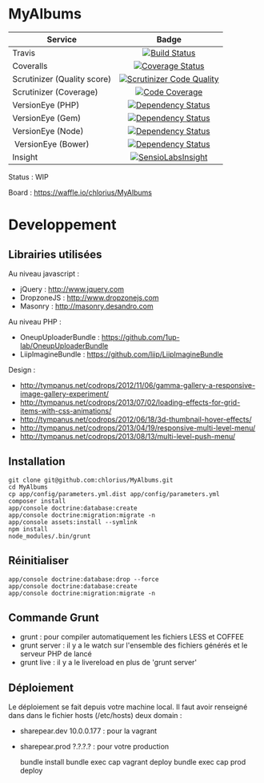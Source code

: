 MyAlbums
========

| Service       | Badge         |
| ------------- |:-------------:|
| Travis | [![Build Status](https://travis-ci.org/chlorius/MyAlbums.svg?branch=master)](https://travis-ci.org/chlorius/MyAlbums) |
| Coveralls | [![Coverage Status](https://coveralls.io/repos/chlorius/MyAlbums/badge.png?branch=master)](https://coveralls.io/r/chlorius/MyAlbums?branch=master) |
| Scrutinizer (Quality score) | [![Scrutinizer Code Quality](https://scrutinizer-ci.com/g/chlorius/MyAlbums/badges/quality-score.png?b=master)](https://scrutinizer-ci.com/g/chlorius/MyAlbums/?branch=master) |
| Scrutinizer (Coverage) | [![Code Coverage](https://scrutinizer-ci.com/g/chlorius/MyAlbums/badges/coverage.png?b=master)](https://scrutinizer-ci.com/g/chlorius/MyAlbums/?branch=master) |
| VersionEye (PHP) | [![Dependency Status](https://www.versioneye.com/user/projects/538fc3c146c4733233000016/badge.svg)](https://www.versioneye.com/user/projects/538fc3c146c4733233000016) |
| VersionEye (Gem) | [![Dependency Status](https://www.versioneye.com/user/projects/5398334d83add738da000036/badge.svg)](https://www.versioneye.com/user/projects/5398334d83add738da000036) |
| VersionEye (Node) | [![Dependency Status](https://www.versioneye.com/user/projects/538fc58146c47388ee000019/badge.svg)](https://www.versioneye.com/user/projects/538fc58146c47388ee000019) |
| VersionEye (Bower) | [![Dependency Status](https://www.versioneye.com/user/projects/53a40e9f83add7e81a000031/badge.svg)](https://www.versioneye.com/user/projects/53a40e9f83add7e81a000031) |
| Insight | [![SensioLabsInsight](https://insight.sensiolabs.com/projects/b57f6541-c800-43dc-a563-3bc43aa9663b/big.png)](https://insight.sensiolabs.com/projects/b57f6541-c800-43dc-a563-3bc43aa9663b) |

Status : WIP

Board : https://waffle.io/chlorius/MyAlbums

# Developpement

## Librairies utilisées

Au niveau javascript :
- jQuery : http://www.jquery.com
- DropzoneJS : http://www.dropzonejs.com
- Masonry : http://masonry.desandro.com

Au niveau PHP :
- OneupUploaderBundle : https://github.com/1up-lab/OneupUploaderBundle
- LiipImagineBundle : https://github.com/liip/LiipImagineBundle

Design :
- http://tympanus.net/codrops/2012/11/06/gamma-gallery-a-responsive-image-gallery-experiment/
- http://tympanus.net/codrops/2013/07/02/loading-effects-for-grid-items-with-css-animations/
- http://tympanus.net/codrops/2012/06/18/3d-thumbnail-hover-effects/
- http://tympanus.net/codrops/2013/04/19/responsive-multi-level-menu/
- http://tympanus.net/codrops/2013/08/13/multi-level-push-menu/

## Installation

    git clone git@github.com:chlorius/MyAlbums.git
    cd MyAlbums
    cp app/config/parameters.yml.dist app/config/parameters.yml
    composer install
    app/console doctrine:database:create
    app/console doctrine:migration:migrate -n
    app/console assets:install --symlink
    npm install
    node_modules/.bin/grunt

## Réinitialiser

    app/console doctrine:database:drop --force
    app/console doctrine:database:create
    app/console doctrine:migration:migrate -n

## Commande Grunt

- grunt : pour compiler automatiquement les fichiers LESS et COFFEE
- grunt server : il y a le watch sur l'ensemble des fichiers générés et le serveur PHP de lancé
- grunt live : il y a le livereload en plus de 'grunt server'

## Déploiement

Le déploiement se fait depuis votre machine local.
Il faut avoir renseigné dans dans le fichier hosts (/etc/hosts) deux domain :

- sharepear.dev 10.0.0.177 : pour la vagrant
- sharepear.prod ?.?.?.? : pour votre production

    bundle install
    bundle exec cap vagrant deploy
    bundle exec cap prod deploy
